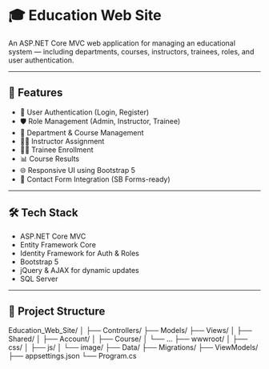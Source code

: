 # 🎓 Education Web Site

An ASP.NET Core MVC web application for managing an educational system — including departments, courses, instructors, trainees, roles, and user authentication.

---

## 🚀 Features

- 🔐 User Authentication (Login, Register)
- 🛡 Role Management (Admin, Instructor, Trainee)
- 🏫 Department & Course Management
- 👩‍🏫 Instructor Assignment
- 🧑‍🎓 Trainee Enrollment
- 📊 Course Results
- 🌐 Responsive UI using Bootstrap 5
- 📧 Contact Form Integration (SB Forms-ready)

---

## 🛠️ Tech Stack

- ASP.NET Core MVC
- Entity Framework Core
- Identity Framework for Auth & Roles
- Bootstrap 5
- jQuery & AJAX for dynamic updates
- SQL Server

---

## 📂 Project Structure
Education_Web_Site/
│
├── Controllers/
├── Models/
├── Views/
│ ├── Shared/
│ ├── Account/
│ ├── Course/
│ └── ...
├── wwwroot/
│ ├── css/
│ ├── js/
│ └── image/
├── Data/
├── Migrations/
├── ViewModels/
├── appsettings.json
└── Program.cs
